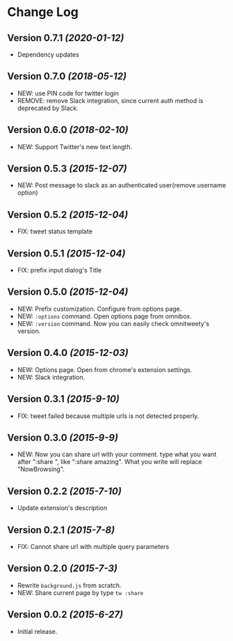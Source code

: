 Change Log
===

Version 0.7.1 *(2020-01-12)*
----------------------------

- Dependency updates


Version 0.7.0 *(2018-05-12)*
----------------------------

- NEW: use PIN code for twitter login
- REMOVE: remove Slack integration, since current auth method is deprecated by Slack.


Version 0.6.0 *(2018-02-10)*
----------------------------

- NEW: Support Twitter's new text length.


Version 0.5.3 *(2015-12-07)*
----------------------------

- NEW: Post message to slack as an authenticated user(remove username option)


Version 0.5.2 *(2015-12-04)*
----------------------------

- FIX: tweet status template


Version 0.5.1 *(2015-12-04)*
----------------------------

- FIX: prefix input dialog's Title

Version 0.5.0 *(2015-12-04)*
----------------------------

- NEW: Prefix customization. Configure from options page.
- NEW: `:options` command. Open options page from omnibox.
- NEW: `:version` command. Now you can easily check omnitweety's version.


Version 0.4.0 *(2015-12-03)*
----------------------------

- NEW: Options page. Open from chrome's extension settings.
- NEW: Slack integration.


Version 0.3.1 *(2015-9-10)*
---------------------------

- FIX: tweet failed because multiple urls is not detected properly.


Version 0.3.0 *(2015-9-9)*
--------------------------

- NEW: Now you can share url with your comment. type what you want after ":share ", like ":share amazing".
  What you write will replace "NowBrowsing".


Version 0.2.2 *(2015-7-10)*
---------------------------

- Update extension's description

Version 0.2.1 *(2015-7-8)*
--------------------------

- FIX: Cannot share url with multiple query parameters

Version 0.2.0 *(2015-7-3)*
--------------------------

- Rewrite `background.js` from scratch.
- NEW: Share current page by type `tw :share`


Version 0.0.2 *(2015-6-27)*
---------------------------

- Initial release.
